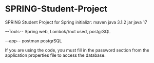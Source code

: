 # SPRING-Student-Project
SPRING Student Project
for Spring initializr:
maven
java
3.1.2
jar
java 17

--Tools--
Spring web,
Lombok//not used,
postgrSQL

--app--
postman
postgrSQL

If you are using the code, you must fill in the password section from the application properties file to access the database.
